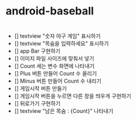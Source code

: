 # android-baseball

# <Commit>
- [] textview "숫자 야구 게임" 표시하기
- [] textview "목숨을 입력하세요" 표시하기 
- [] app Bar 구현하기 
- [] 이미지 파일 사이즈에 맞춰서 넣기 
- [] Count 세는 변수 화면에 나타내기 
- [] Plus 버튼 만들어 Count 수 올리기 
- [] Minus 버튼 만들어 Count 수 내리기 
- [] 게임시작 버튼 만들기 
- [] 게임시작 버튼을 누르면 다른 창을 띄우게 구현하기 
- [] 뒤로가기 구현하기 
- [] textview "남은 목숨 : {Count}" 나타내기 